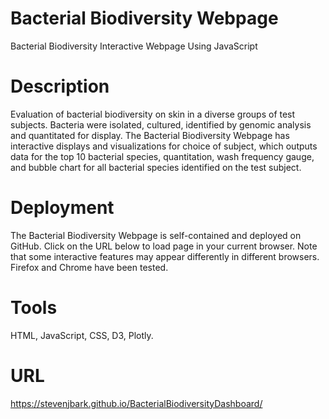 # Bacterial Biodiversity Webpage
Bacterial Biodiversity Interactive Webpage Using JavaScript

# Description
Evaluation of bacterial biodiversity on skin in a diverse groups of test subjects. Bacteria were isolated, cultured, identified
by genomic analysis and quantitated for display. The Bacterial Biodiversity Webpage has interactive displays and visualizations
for choice of subject, which outputs data for the top 10 bacterial species, quantitation, wash frequency gauge, and bubble chart
for all bacterial species identified on the test subject.

# Deployment
The Bacterial Biodiversity Webpage is self-contained and deployed on GitHub. Click on the URL below to load page in your current
browser. Note that some interactive features may appear differently in different browsers. Firefox and Chrome have been tested.

# Tools
HTML, JavaScript, CSS, D3, Plotly.

# URL
https://stevenjbark.github.io/BacterialBiodiversityDashboard/